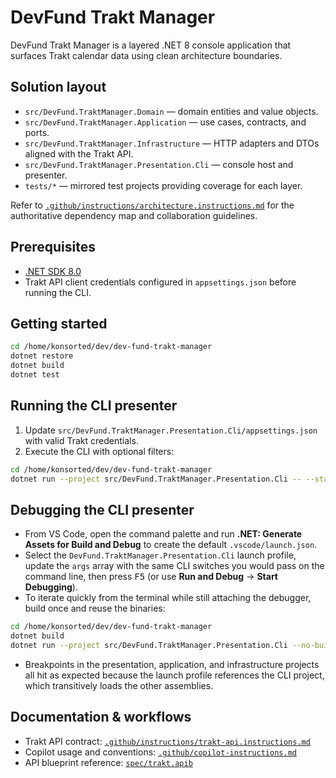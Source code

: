 # DevFund Trakt Manager

DevFund Trakt Manager is a layered .NET 8 console application that surfaces Trakt calendar data using clean architecture boundaries.

## Solution layout

- `src/DevFund.TraktManager.Domain` — domain entities and value objects.
- `src/DevFund.TraktManager.Application` — use cases, contracts, and ports.
- `src/DevFund.TraktManager.Infrastructure` — HTTP adapters and DTOs aligned with the Trakt API.
- `src/DevFund.TraktManager.Presentation.Cli` — console host and presenter.
- `tests/*` — mirrored test projects providing coverage for each layer.

Refer to [`.github/instructions/architecture.instructions.md`](.github/instructions/architecture.instructions.md) for the authoritative dependency map and collaboration guidelines.

## Prerequisites

- [.NET SDK 8.0](https://dotnet.microsoft.com/en-us/download)
- Trakt API client credentials configured in `appsettings.json` before running the CLI.

## Getting started

```bash
cd /home/konsorted/dev/dev-fund-trakt-manager
dotnet restore
dotnet build
dotnet test
```

## Running the CLI presenter

1. Update `src/DevFund.TraktManager.Presentation.Cli/appsettings.json` with valid Trakt credentials.
2. Execute the CLI with optional filters:

```bash
cd /home/konsorted/dev/dev-fund-trakt-manager
dotnet run --project src/DevFund.TraktManager.Presentation.Cli -- --start=2024-01-01 --days=7
```

## Debugging the CLI presenter

- From VS Code, open the command palette and run **.NET: Generate Assets for Build and Debug** to create the default `.vscode/launch.json`.
- Select the `DevFund.TraktManager.Presentation.Cli` launch profile, update the `args` array with the same CLI switches you would pass on the command line, then press <kbd>F5</kbd> (or use **Run and Debug** → **Start Debugging**).
- To iterate quickly from the terminal while still attaching the debugger, build once and reuse the binaries:

```bash
cd /home/konsorted/dev/dev-fund-trakt-manager
dotnet build
dotnet run --project src/DevFund.TraktManager.Presentation.Cli --no-build -- --start=2024-01-01 --days=7
```
- Breakpoints in the presentation, application, and infrastructure projects all hit as expected because the launch profile references the CLI project, which transitively loads the other assemblies.

## Documentation & workflows

- Trakt API contract: [`.github/instructions/trakt-api.instructions.md`](.github/instructions/trakt-api.instructions.md)
- Copilot usage and conventions: [`.github/copilot-instructions.md`](.github/copilot-instructions.md)
- API blueprint reference: [`spec/trakt.apib`](spec/trakt.apib)
